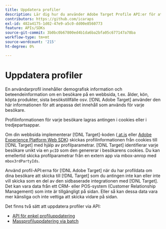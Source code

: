 ```yaml
---
title: Uppdatera profiler
description: Lär dig hur du använder Adobe Target Profile API:er för att skicka besöksdata till  [!DNL Target].
contributors: https://github.com/icaraps
exl-id: 482a4175-1d02-47e9-a5c0-dd00e8560773
feature: APIs/SDKs
source-git-commit: 3b0bc0b67800ed4b1da6ba2bfa05c677147a78ba
workflow-type: tm+mt
source-wordcount: '215'
ht-degree: 0%

---
```


# Uppdatera profiler

En användarprofil innehåller demografisk information och beteendeinformation om en besökare på en webbsida, t.ex. ålder, kön, köpta produkter, sista besökstillfälle osv. [!DNL Adobe Target] använder den här informationen för att anpassa det innehåll som används för varje besökare.

Profilinformationen för varje besökare lagras antingen i cookies eller i tredjepartsappar.

Om din webbsida implementerar [!DNL Target]-koden ([ at.js](/help/dev/implement/client-side/atjs/how-atjs-works/how-atjs-works.md) eller [Adobe Experience Platform Web SDK](/help/dev/implement/client-side/aep-web-sdk/aep-web-sdk-overview.md)) skickas profilinformationen från cookies till [!DNL Target] med hjälp av profilparametrar. [!DNL Target] identifierar varje besökare unikt via en `pcID` som den genererar i besökarens cookies. Du kan emellertid skicka profilparametrar från en extern app via mbox-anrop med `mbox3rdPartyIds`.

Använd profil-API:erna för [!DNL Adobe Target] när du har profildata om dina besökare att skicka till [!DNL Target] som du antingen inte kan eller inte vill skicka som en del av den sidbaserade integrationen med [!DNL Target]. Det kan vara data från ett CRM- eller POS-system (Customer Relationship Management) som inte är tillgängligt på sidan. Eller så kan dessa data vara mer känsliga och inte vettiga att skicka vidare på sidan.

Det finns två sätt att uppdatera profiler via API:

* [API för enkel profiluppdatering](/help/dev/administer/profile-api/profile-single-api.md)
* [Massprofiluppdatering via batch](/help/dev/administer/profile-api/profile-bulk-api.md)
